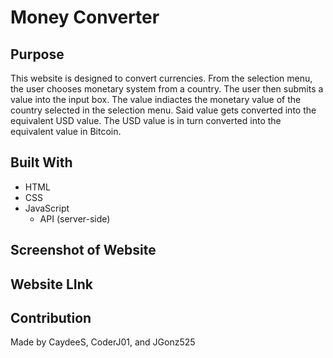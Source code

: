 # Money Converter

## Purpose
This website is designed to convert currencies. From the selection menu, the user chooses monetary system from a country. The user then submits a value into the input box. The value indiactes the monetary value of the country selected in the selection menu. Said value gets converted into the equivalent USD value. The USD value is in turn converted into the equivalent value in Bitcoin.

## Built With
 * HTML
 * CSS
 * JavaScript
    * API (server-side)

 ## Screenshot of Website
 <!-- To be added... -->

 ## Website LInk
 <!-- To be added... -->

 ## Contribution
 Made by CaydeeS, CoderJ01, and JGonz525
